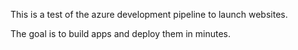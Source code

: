 This is a test of the azure development pipeline to launch websites.

The goal is to build apps and deploy them in minutes.
